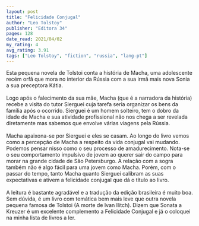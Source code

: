```yaml
---
layout: post
title: "Felicidade Conjugal"
author: "Leo Tolstoy"
publisher: "Editora 34"
pages: 128
date_read: 2021/04/02
my_rating: 4
avg_rating: 3.91
tags: ["Leo Tolstoy", "fiction", "russia", "lang-pt"]
---
```


Esta pequena novela de Tolstoi conta a história de Macha, uma adolescente recém orfã que mora no interior da Rússia com a sua irmã mais nova Sonia a sua preceptora Kátia. <br/><br/>Logo após o falecimento da sua mãe, Macha (que é a narradora da história) recebe a visita do tutor Sierguei cuja tarefa seria organizar os bens da família após o ocorrido. Sierguei é um homem solteiro, tem o dobro da idade de Macha e sua atividade profissional não nos chega a ser revelada diretamente mas sabemos que envolve várias viagens pela Rússia.<br/><br/>Macha apaixona-se por Sierguei e eles se casam. Ao longo do livro vemos como a percepção de Macha a respeito da vida conjugal vai mudando. Podemos pensar nisso como o seu processo de amadurecimento. Nota-se o seu comportamento impulsivo de jovem ao querer sair do campo para morar na grande cidade de São Petersburgo. A relação com a sogra também não é algo fácil para uma jovem como Macha. Porém, com o passar do tempo, tanto Macha quanto Sierguei calibram as suas expectativas e ativem a felicidade conjugal que dá o título ao livro. <br/><br/>A leitura é bastante agradável e a tradução da edição brasileira é muito boa. Sem dúvida, é um livro com temática bem mais leve que outra novela pequena famosa de Tolstoi (A morte de Ivan Ilitch). Dizem que Sonata a Kreuzer é um excelente complemento a Felicidade Conjugal e já o coloquei na minha lista de livros a ler.

